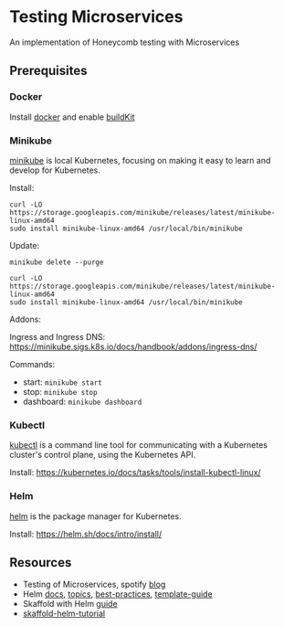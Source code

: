 # Testing Microservices

An implementation of Honeycomb testing with Microservices

## Prerequisites

### Docker

Install [docker](https://docs.docker.com/engine/install/) and enable [buildKit](https://docs.docker.com/build/buildkit/)

### Minikube

[minikube](https://minikube.sigs.k8s.io/docs/start/) is local Kubernetes, focusing on making it easy to learn and develop for Kubernetes.

Install:

```
curl -LO https://storage.googleapis.com/minikube/releases/latest/minikube-linux-amd64
sudo install minikube-linux-amd64 /usr/local/bin/minikube
```

Update:

```
minikube delete --purge

curl -LO https://storage.googleapis.com/minikube/releases/latest/minikube-linux-amd64
sudo install minikube-linux-amd64 /usr/local/bin/minikube
```

Addons:

Ingress and Ingress DNS: https://minikube.sigs.k8s.io/docs/handbook/addons/ingress-dns/

Commands:

- start: `minikube start`
- stop: `minikube stop`
- dashboard: `minikube dashboard`

### Kubectl

[kubectl](https://kubernetes.io/docs/reference/kubectl/) is a command line tool for communicating with a Kubernetes cluster's control plane, using the Kubernetes API.

Install: https://kubernetes.io/docs/tasks/tools/install-kubectl-linux/

### Helm

[helm](https://helm.sh/docs/) is the package manager for Kubernetes.

Install: https://helm.sh/docs/intro/install/

## Resources

- Testing of Microservices, spotify [blog](https://engineering.atspotify.com/2018/01/testing-of-microservices/)
- Helm [docs](https://helm.sh/docs/intro/using_helm/), [topics](https://helm.sh/docs/topics/), [best-practices](https://helm.sh/docs/chart_best_practices/), [template-guide](https://helm.sh/docs/chart_template_guide/)
- Skaffold with Helm [guide](https://skaffold.dev/docs/deployers/helm/)
- [skaffold-helm-tutorial](https://github.com/Kapernikov/skaffold-helm-tutorial/tree/main)
